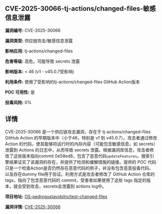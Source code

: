 ## CVE-2025-30066-tj-actions/changed-files-敏感信息泄露

**漏洞编号:** CVE-2025-30066

**漏洞类型:** 供应链攻击/敏感信息泄露

**影响应用:** tj-actions/changed-files

**危害等级:** 高危，可能导致 secrets 泄露

**影响版本:** < 46 (v1 - v45.0.7受影响)

**利用条件:** 使用了受影响的tj-actions/changed-files GitHub Action版本

**POC 可用性:** 是

**投毒风险:** 0%

## 详情

CVE-2025-30066 是一个供应链攻击漏洞，存在于 tj-actions/changed-files GitHub Action 的早期版本中（小于46，特别是 v1 到 v45.0.7）。攻击者通过修改 Action 的代码，使其能够将运行时的内存内容（可能包含敏感信息，如 secrets）泄露到 Actions 的日志中，从而导致 secrets 泄露。根据漏洞库信息，攻击者修改了这些版本指向commit 0e58ed8，包含了恶意代码`updateFeatures`。搜索引擎结果证实了该漏洞的存在，并提供了检测和缓解措施的链接。提供的 POC 代码只是一个检查Action是否仍然存在恶意代码的例子，并没有包含恶意投毒代码，以及存在dummy file用于验证。利用方式是攻击者修改了 GitHub Action 仓库的 tags，指向了包含恶意代码的 commit，受害者如果使用了这些 tags 指定的版本，就会受到攻击，secrets会泄露到 actions log中。

**项目地址:** [OS-pedrogustavobilro/test-changed-files](https://github.com/OS-pedrogustavobilro/test-changed-files)

**漏洞详情:** [CVE-2025-30066](https://nvd.nist.gov/vuln/detail/CVE-2025-30066)